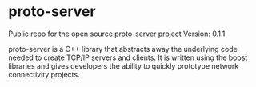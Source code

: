 # proto-server
Public repo for the open source proto-server project
Version: 0.1.1

proto-server is a C++ library that abstracts away the underlying code needed to create TCP/IP servers and clients.  It is written using the boost libraries and gives developers the ability to quickly prototype network connectivity projects.


